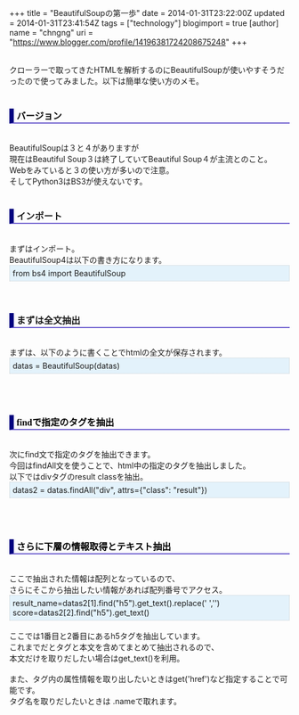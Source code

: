 +++
title = "BeautifulSoupの第一歩"
date = 2014-01-31T23:22:00Z
updated = 2014-01-31T23:41:54Z
tags = ["technology"]
blogimport = true 
[author]
	name = "chngng"
	uri = "https://www.blogger.com/profile/14196381724208675248"
+++

<div dir="ltr" style="text-align: left;" trbidi="on"><br />クローラーで取ってきたHTMLを解析するのにBeautifulSoupが使いやすそうだったので使ってみました。以下は簡単な使い方のメモ。<br /><br /><h3 style="border-bottom: 2px solid slateblue; border-left: 8px solid navy; color: black; padding: 0px 0px 1px 5px;">バージョン</h3><br />BeautifulSoupは３と４がありますが<br />現在はBeautiful Soup３は終了していてBeautiful Soup４が主流とのこと。<br />Webをみていると３の使い方が多いので注意。<br />そしてPython3はBS3が使えないです。<br /><br /><h3 style="border-bottom-color: rgb(106, 90, 205); border-bottom-style: solid; border-bottom-width: 2px; border-left-color: navy; border-left-style: solid; border-left-width: 8px; padding: 0px 0px 1px 5px;">インポート</h3><br />まずはインポート。<br />BeautifulSoup4は以下の書き方になります。<br /><div style="background-color: #e3f2fb; border: 1px dotted #CCCCCC; padding: 5px;">from bs4 import BeautifulSoup</div><br /><br /><h3 style="border-bottom-color: rgb(106, 90, 205); border-bottom-style: solid; border-bottom-width: 2px; border-left-color: navy; border-left-style: solid; border-left-width: 8px; padding: 0px 0px 1px 5px;">まずは全文抽出</h3><div><br /></div>まずは、以下のように書くことでhtmlの全文が保存されます。<br /><div style="background-color: #e3f2fb; border: 1px dotted rgb(204, 204, 204); padding: 5px;">datas = BeautifulSoup(datas)</div><br /><br /><div style="-webkit-text-stroke-width: 0px; color: black; font-family: Meiryo; font-size: medium; font-style: normal; font-variant: normal; font-weight: normal; letter-spacing: normal; line-height: normal; orphans: auto; text-align: left; text-indent: 0px; text-transform: none; white-space: normal; widows: auto; word-spacing: 0px;"></div><br /><h3 style="-webkit-text-stroke-width: 0px; border-bottom-color: rgb(106, 90, 205); border-bottom-style: solid; border-bottom-width: 2px; border-left-color: navy; border-left-style: solid; border-left-width: 8px; color: black; font-family: Meiryo; font-style: normal; font-variant: normal; letter-spacing: normal; line-height: normal; orphans: auto; padding: 0px 0px 1px 5px; text-align: left; text-indent: 0px; text-transform: none; white-space: normal; widows: auto; word-spacing: 0px;">findで指定のタグを抽出</h3><br />次にfind文で指定のタグを抽出できます。<br />今回はfindAll文を使うことで、html中の指定のタグを抽出しました。<br />以下ではdivタグのresult classを抽出。<br /><div style="background-color: #e3f2fb; border: 1px dotted rgb(204, 204, 204); padding: 5px;">datas2 = datas.findAll("div", attrs={"class": "result"})</div><br /><br /><div style="-webkit-text-stroke-width: 0px; color: black; font-family: Meiryo; font-size: medium; font-style: normal; font-variant: normal; font-weight: normal; letter-spacing: normal; line-height: normal; orphans: auto; text-align: left; text-indent: 0px; text-transform: none; white-space: normal; widows: auto; word-spacing: 0px;"></div><br /><h3 style="-webkit-text-stroke-width: 0px; border-bottom-color: rgb(106, 90, 205); border-bottom-style: solid; border-bottom-width: 2px; border-left-color: navy; border-left-style: solid; border-left-width: 8px; color: black; font-family: Meiryo; font-style: normal; font-variant: normal; letter-spacing: normal; line-height: normal; orphans: auto; padding: 0px 0px 1px 5px; text-align: left; text-indent: 0px; text-transform: none; white-space: normal; widows: auto; word-spacing: 0px;">さらに下層の情報取得とテキスト抽出</h3><br />ここで抽出された情報は配列となっているので、<br />さらにそこから抽出したい情報があれば配列番号でアクセス。<br /><div style="background-color: #e3f2fb; border: 1px dotted rgb(204, 204, 204); padding: 5px;">result_name=datas2[1].find("h5").get_text().replace(' ','')<br />score=datas2[2].find("h5").get_text()</div><br />ここでは1番目と2番目にあるh5タグを抽出しています。<br />これまでだとタグと本文を含めてまとめて抽出されるので、<br />本文だけを取りだしたい場合はget_text()を利用。<br /><br />また、タグ内の属性情報を取り出したいときはget('href')など指定することで可能です。<br />タグ名を取りだしたいときは .nameで取れます。<br /><br /></div>
